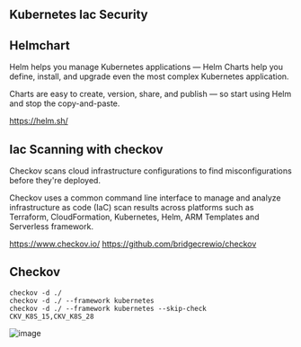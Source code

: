 Kubernetes Iac Security
--------------------

Helmchart
--------------------
Helm helps you manage Kubernetes applications — Helm Charts help you define, install, and upgrade even the most complex Kubernetes application.

Charts are easy to create, version, share, and publish — so start using Helm and stop the copy-and-paste.

https://helm.sh/

Iac Scanning with checkov
------------------------
Checkov scans cloud infrastructure configurations to find misconfigurations before they're deployed.

Checkov uses a common command line interface to manage and analyze infrastructure as code (IaC) scan results across platforms such as Terraform, CloudFormation, Kubernetes, Helm, ARM Templates and Serverless framework.

https://www.checkov.io/
https://github.com/bridgecrewio/checkov

Checkov
------------------------
```
checkov -d ./
checkov -d ./ --framework kubernetes
checkov -d ./ --framework kubernetes --skip-check CKV_K8S_15,CKV_K8S_28
```
![image](https://github.com/user-attachments/assets/0f5f7169-3baf-4b22-bcd3-0b7458d61035)
